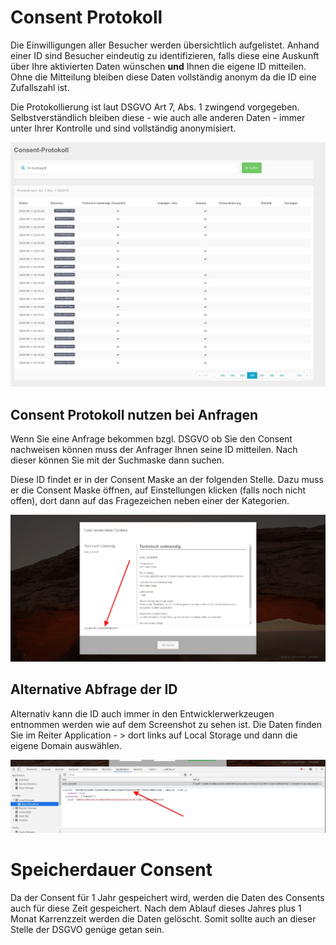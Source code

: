 # Consent Protokoll

Die Einwilligungen aller Besucher werden übersichtlich aufgelistet. Anhand einer ID sind Besucher eindeutig zu identifizieren, falls diese eine Auskunft über Ihre aktivierten Daten wünschen **und** Ihnen die eigene ID mitteilen. Ohne die Mitteilung bleiben diese Daten vollständig anonym da die ID eine Zufallszahl ist.

Die Protokollierung ist laut DSGVO Art 7, Abs. 1 zwingend vorgegeben. Selbstverständlich bleiben diese - wie auch alle anderen Daten - immer unter Ihrer Kontrolle und sind vollständig anonymisiert.

![screenshot-2020.09.29-17_05_51-CCM19 - Cookie Consent Management Software](../assets/screenshot-2020.09.29-17_05_51-CCM19%20-%20Cookie%20Consent%20Management%20Software.jpg)

## Consent Protokoll nutzen bei Anfragen

Wenn Sie eine Anfrage bekommen bzgl. DSGVO ob Sie den Consent nachweisen können muss der Anfrager Ihnen seine ID mitteilen. Nach dieser können Sie mit der Suchmaske dann suchen.

Diese ID findet er in der Consent Maske an der folgenden Stelle. Dazu muss er die Consent Maske öffnen, auf Einstellungen klicken (falls noch nicht offen), dort dann auf das Fragezeichen neben einer der Kategorien.



![screenshot-2020.09.29-17_08_07-CCM19 - Cookie Consent Management Software](../assets/screenshot-2020.09.29-17_08_07-CCM19%20-%20Cookie%20Consent%20Management%20Software.jpg)



## Alternative Abfrage der ID

Alternativ kann die ID auch immer in den Entwicklerwerkzeugen entnommen werden wie auf dem Screenshot zu sehen ist. Die Daten finden Sie im Reiter Application - > dort links auf Local Storage und dann die eigene Domain auswählen.

![screenshot-2020.09.29-17_10_36-nimbus-capture](../assets/screenshot-2020.09.29-17_10_36-nimbus-capture.jpg)



# Speicherdauer Consent

Da der Consent für 1 Jahr gespeichert wird, werden die Daten des Consents auch für diese Zeit gespeichert. Nach dem Ablauf dieses Jahres plus 1 Monat Karrenzzeit werden die Daten gelöscht. Somit sollte auch an dieser Stelle der DSGVO genüge getan sein.

